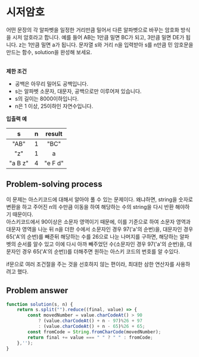 # 시저암호

어떤 문장의 각 알파벳을 일정한 거리만큼 밀어서 다른 알파벳으로 바꾸는 암호화 방식을 시저 암호라고 합니다. 예를 들어 AB는 1만큼 밀면 BC가 되고, 3만큼 밀면 DE가 됩니다. z는 1만큼 밀면 a가 됩니다. 문자열 s와 거리 n을 입력받아 s를 n만큼 민 암호문을 만드는 함수, solution을 완성해 보세요.<br/>
<br/>

**제한 조건**

- 공백은 아무리 밀어도 공백입니다.
- s는 알파벳 소문자, 대문자, 공백으로만 이루어져 있습니다.
- s의 길이는 8000이하입니다.
- n은 1 이상, 25이하인 자연수입니다.

**입출력 예**

| s | n | result |
|:---:|:---:|:---:|
| "AB" | 1 | "BC" |
| "z" | 1 | a |
| "a B z" | 4 | "e F d" |

## Problem-solving process

이 문제는 아스키코드에 대해서 알아야 풀 수 있는 문제이다.
왜냐하면, string을 숫자로 변환을 하고 주어진 n의 수만큼 이동을 하여 해당하는 수의 string을 다시 반환 해야하기 때문이다.<br/>
아스키코드에서 90이상은 소문자 영역이기 때문에, 이를 기준으로 하여 소문자 영역과 대문자 영역을 나눈 뒤 n을 더한 수에서 소문자인 경우 97('a'의 순번)을, 대문자인 경우 65('A'의 순번)를 빼준뒤 해당하는 수를 26으로 나눈 나머지를 구하면, 해당하는 알파벳의 순서를 알수 있고 이에 다시 아까 빼주었던 수(소문자인 경우 97('a'의 순번)을, 대문자인 경우 65('A'의 순번))를 더해주면 원하는 아스키 코드의 번호를 알 수있다.

if문으로 여러 조건절을 주는 것을 선호하지 않는 편이라, 최대한 삼한 연산자를 사용하려고 했다.

## Problem answer

```javascript
function solution(s, n) {
    return s.split("").reduce((final, value) => {
        const movedNumber = value.charCodeAt() > 90
            ? (value.charCodeAt() + n - 97)%26 + 97
            : (value.charCodeAt() + n - 65)%26 + 65;
        const fromCode = String.fromCharCode(movedNumber);
        return final += value === " " ? " " : fromCode;
    },'');
}
```
